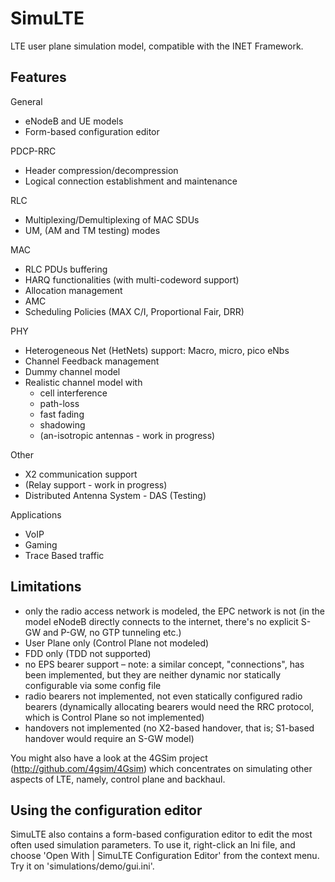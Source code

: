 SimuLTE
=======

LTE user plane simulation model, compatible with the INET Framework.


Features
--------

General

- eNodeB and UE models
- Form-based configuration editor

PDCP-RRC

- Header compression/decompression
- Logical connection establishment  and maintenance 

RLC

- Multiplexing/Demultiplexing of MAC SDUs
- UM, (AM and TM testing) modes

MAC

- RLC PDUs buffering
- HARQ functionalities (with multi-codeword support)
- Allocation management
- AMC
- Scheduling Policies (MAX C/I, Proportional Fair, DRR)

PHY

- Heterogeneous Net (HetNets) support: Macro, micro, pico eNbs
- Channel Feedback management
- Dummy channel model
- Realistic channel model with
  - cell interference
  - path-loss
  - fast fading
  - shadowing 
  - (an-isotropic antennas - work in progress)

Other

- X2 communication support
- (Relay support - work in progress)
- Distributed Antenna System - DAS (Testing)

Applications

- VoIP
- Gaming
- Trace Based traffic


Limitations
-----------

- only the radio access network is modeled, the EPC network is not 
  (in the model eNodeB directly connects to the internet, there's no 
  explicit S-GW and P-GW, no GTP tunneling etc.)
- User Plane only (Control Plane not modeled)
- FDD only (TDD not supported)
- no EPS bearer support – note: a similar concept, "connections", has 
  been implemented, but they are neither dynamic nor statically 
  configurable via some config file
- radio bearers not implemented, not even statically configured radio 
  bearers (dynamically allocating bearers would need the RRC protocol, 
  which is Control Plane so not implemented)
- handovers not implemented (no X2-based handover, that is; S1-based 
  handover would require an S-GW model)

You might also have a look at the 4GSim project (http://github.com/4gsim/4Gsim)
which concentrates on simulating other aspects of LTE, namely,
control plane and backhaul.


Using the configuration editor
------------------------------

SimuLTE also contains a form-based configuration editor to edit the most 
often used simulation parameters. To use it, right-click an Ini file, and choose
'Open With | SimuLTE Configuration Editor' from the context menu. Try it on 
'simulations/demo/gui.ini'.
